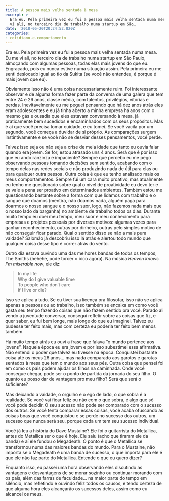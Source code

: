 ```yaml
---
title: A pessoa mais velha sentada à mesa
excerpt: >-
  Era eu. Pela primeira vez eu fui a pessoa mais velha sentada numa mesa. Eu me
  vi ali, no terceiro dia de trabalho numa startup em São…
date: '2018-05-20T20:24:52.820Z'
categories:
- cotidiano-e-comportamento
---
```


Era eu. Pela primeira vez eu fui a pessoa mais velha sentada numa mesa. Eu me vi ali, no terceiro dia de trabalho numa startup em São Paulo, almoçando com algumas pessoas, todas elas mais jovens do que eu. Engraçado, pois eu nunca estive numa situação assim. Pela primeira eu me senti deslocado igual ao tio da Sukita (se você não entendeu, é porque é mais jovem que eu).

Obviamente isso não é uma coisa necessariamente ruim. Foi interessante observar e de alguma forma fazer parte da conversa de uma galera que tem entre 24 e 26 anos, classe média, com talentos, privilégios, vitórias e perdas. Inevitavelmente eu me peguei pensando que há dez anos atrás eles eram adolescentes e eu já tinha aberto a minha empresa há anos com o mesmo gás e ousadia que eles estavam conversando à mesa, já praticamente bem sucedidos e encaminhados com os seus propósitos. Mas é aí que você precisa tomar cuidado, e eu tomei. Se você vacila por um segundo, você começa a duvidar de si próprio. As comparações surgem instintivamente e se você não se desviar desses pensamentos, você perde.

Talvez isso seja ou não seja a crise de meia idade que tanto eu ouvia falar quando era jovem. Se for, estou atrasado uns 4 anos. Será que é por isso que eu ando ranzinza e impaciente? Sempre que percebo eu me pego observando pessoas tomando decisões sem sentido, acabando com o tempo delas nas redes sociais e não produzindo nada de útil para elas ou para qualquer outra pessoa. Outra coisa é que eu tenho analisado mais os meus comportamentos. Sempre fui um cara muito proativo, mas atualmente eu tenho me questionado sobre qual o nível de proatividade eu devo ter e se vale a pena ser proativo em determinados ambientes. Também estou me questionando bastante sobre a forma com que lidamos com trabalho e o sangue que doamos (mentira, não doamos nada, alguém paga para doarmos o nosso sangue e o nosso suor, logo, não fazemos nada mais que o nosso lado da barganha) no ambiente de trabalho todos os dias. Durante muito tempo eu doei meu tempo, meu suor e meu conhecimento para empresas e projetos pessoais por diversos motivos: algumas vezes para ganhar reconhecimento, outras por dinheiro, outras pelo simples motivo de não conseguir ficar parado. Qual o sentido disso se não a mais pura vaidade? Salomão já descobriu isso lá atrás e alertou todo mundo que qualquer coisa desse tipo é correr atrás do vento.

Outro dia estava ouvindo uma das melhores bandas de todos os tempos, The Smiths (hehehe, pode torcer o bico agora). Na música _Heaven knows I'm miserable now_, ele diz:

> In my life  
> Why do I give valuable time  
> To people who don’t care  
> if I live or die?

Isso se aplica a tudo. Se eu tiver sua licença pra filosofar, isso não se aplica apenas a pessoas ou ao trabalho, isso também se encaixa em como você gasta seu tempo fazendo coisas que não fazem sentido pra você. Parado ali vendo a juventude conversar, consegui refletir sobre as coisas que fiz, e quer saber, eu fui bem longe, mais longe do que eu imaginei. Talvez eu pudesse ter feito mais, mas com certeza eu poderia ter feito bem menos também.

Há muito tempo atrás eu ouvi a frase que falava “o mundo pertence aos jovens”. Naquela época eu era jovem e por isso subestimei essa afirmativa. Não entendi o poder que talvez eu tivesse na época. Conquistei bastante coisa até os meus 26 anos… mas nada comparado aos garotos e garotas sentados à mesa que tem o mundo aos seus pés. Outra coisa que pensei foi em como os pais podem ajudar os filhos na caminhada. Onde você consegue chegar, pode ser o ponto de partida da jornada do seu filho. O quanto eu posso dar de vantagem pro meu filho? Será que será o suficiente?

Mas deixando a vaidade, o orgulho e o ego de lado, o que sobra é a realidade. Se você vai ficar feliz ou não com o que sobra, é algo que só você pode decidir. O seu sucesso não pode ser comparado com o sucesso dos outros. Se você tenta comparar essas coisas, você acaba ofuscando as coisas boas que você conquistou e se perde no sucesso dos outros, um sucesso que nunca será seu, porque cada um tem seu sucesso individual.

Você já leu a história do Dave Mustaine? Ele foi o guitarrista do Metallica, antes do Metallica ser o que é hoje. Ele saiu (acho que tiraram ele da banda) e aí ele fundou o Megadeath. O ponto é que o Metallica se transformou numa das maiores bandas do mundo. Para o Mustaine, não importa se o Megadeath é uma banda de sucesso, o que importa para ele é que ele não faz parte do Metallica. Entende o que eu quero dizer?

Enquanto isso, eu passei uma hora observando eles discutindo as vantagens e desvantagens de se morar sozinho ou continuar morando com os pais, além das farras de faculdade… na maior parte do tempo em silêncio, mas refletindo e ouvindo feliz todos os causos, e tendo certeza de que alguma hora eles alcançarão os sucessos deles, assim como eu alcancei os meus.